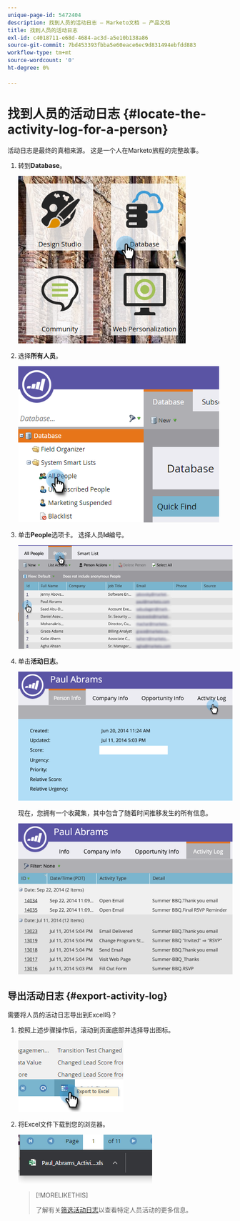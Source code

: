 ```yaml
---
unique-page-id: 5472404
description: 找到人员的活动日志 — Marketo文档 — 产品文档
title: 找到人员的活动日志
exl-id: c4018711-e68d-4684-ac3d-a5e10b138a86
source-git-commit: 7bd453393fbba5e60eace6ec9d831494ebfdd883
workflow-type: tm+mt
source-wordcount: '0'
ht-degree: 0%

---
```


# 找到人员的活动日志 {#locate-the-activity-log-for-a-person}

活动日志是最终的真相来源。 这是一个人在Marketo旅程的完整故事。

1. 转到&#x200B;**Database**。

   ![](assets/locate-the-activity-log-for-a-person-1.png)

1. 选择&#x200B;**所有人员**。

   ![](assets/locate-the-activity-log-for-a-person-2.png)

1. 单击&#x200B;**People**&#x200B;选项卡。 选择人员&#x200B;**Id**&#x200B;编号。

   ![](assets/locate-the-activity-log-for-a-person-3.png)

1. 单击&#x200B;**活动日志**。

   ![](assets/locate-the-activity-log-for-a-person-4.png)

   现在，您拥有一个收藏集，其中包含了随着时间推移发生的所有信息。

   ![](assets/locate-the-activity-log-for-a-person-5.png)

## 导出活动日志 {#export-activity-log}

需要将人员的活动日志导出到Excel吗？

1. 按照上述步骤操作后，滚动到页面底部并选择导出图标。

   ![](assets/locate-the-activity-log-for-a-person-6.png)

1. 将Excel文件下载到您的浏览器。

   ![](assets/locate-the-activity-log-for-a-person-7.png)

   >[!MORELIKETHIS]
   >
   >了解有关[筛选活动日志](/help/marketo/product-docs/core-marketo-concepts/smart-lists-and-static-lists/managing-people-in-smart-lists/filter-activity-types-in-the-activity-log-of-a-person.md)以查看特定人员活动的更多信息。
